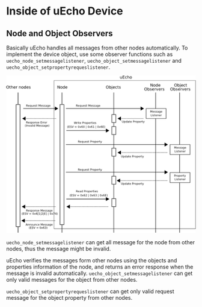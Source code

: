 # Inside of uEcho Device

## Node and Object Observers

Basically uEcho handles all messages from other nodes automatically.
To implement the device object, use some observer functions such as `uecho_node_setmessagelistener`, `uecho_object_setmessagelistener` and `uecho_object_setpropertyrequeslistener`.

![Node Observers](img/node_msg_observer.png)

`uecho_node_setmessagelistener` can get all message for the node from other nodes, thus the message might be invalid.

uEcho verifies the messages form other nodes using the objects and properties information of the node, and returns an error response when the message is invalid automatically. `uecho_object_setmessagelistener` can get only valid messages for the object from other nodes.

`uecho_object_setpropertyrequeslistener` can get only valid request message for the object property from other nodes.
